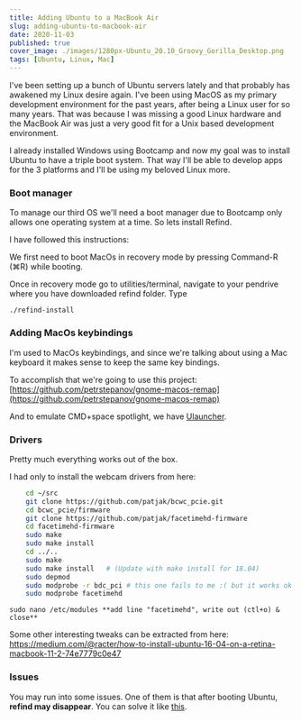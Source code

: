 ```yaml
---
title: Adding Ubuntu to a MacBook Air
slug: adding-ubuntu-to-macbook-air
date: 2020-11-03
published: true
cover_image: ./images/1280px-Ubuntu_20.10_Groovy_Gorilla_Desktop.png
tags: [Ubuntu, Linux, Mac]
---
```


I've been setting up a bunch of Ubuntu servers lately and that probably has awakened my Linux desire again. I've been using MacOS as my primary development environment for the past years, after being a Linux user for so many years. That was because I was missing a good Linux hardware and the MacBook Air was just a very good fit for a Unix based development environment.

I already installed Windows using Bootcamp and now my goal was to install Ubuntu to have a triple boot system. That way I'll be able to develop apps for the 3 platforms and I'll be using my beloved Linux more.

### Boot manager

To manage our third OS we'll need a boot manager due to Bootcamp only allows one operating system at a time. So lets install Refind.

I have followed this instructions:

We first need to boot MacOs in recovery mode by pressing Command-R (⌘R) while booting.

Once in recovery mode go to utilities/terminal, navigate to your pendrive where you have downloaded refind folder. Type

`./refind-install`

### Adding MacOs keybindings

I'm used to MacOs keybindings, and since we're talking about using a Mac keyboard it makes sense to keep the same key bindings.

To accomplish that we're going to use this project: [https://github.com/petrstepanov/gnome-macos-remap](https://github.com/petrstepanov/gnome-macos-remap)

And to emulate CMD+space spotlight, we have [Ulauncher](https://ulauncher.io/).

### Drivers

Pretty much everything works out of the box.

I had only to install the webcam drivers from here:

```bash
    cd ~/src
    git clone https://github.com/patjak/bcwc_pcie.git
    cd bcwc_pcie/firmware
    git clone https://github.com/patjak/facetimehd-firmware
    cd facetimehd-firmware
    sudo make
    sudo make install
    cd ../..
    sudo make
    sudo make install   # (Update with make install for 18.04)    
    sudo depmod
    sudo modprobe -r bdc_pci # this one fails to me :( but it works ok
    sudo modprobe facetimehd
```

`sudo nano /etc/modules **add line "facetimehd", write out (ctl+o) & close**`

Some other interesting tweaks can be extracted from here: <https://medium.com/@racter/how-to-install-ubuntu-16-04-on-a-retina-macbook-11-2-74e7779c0e47>

### Issues

You may run into some issues. One of them is that after booting Ubuntu, **refind may disappear**. You can solve it like [this](https://askubuntu.com/a/936459).
